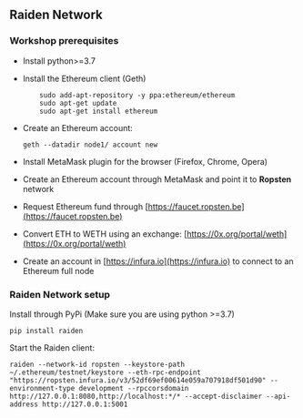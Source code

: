 ## Raiden Network

### Workshop prerequisites

* Install python>=3.7

* Install the Ethereum client (Geth)

    ```
        sudo add-apt-repository -y ppa:ethereum/ethereum
        sudo apt-get update
        sudo apt-get install ethereum
    ```
* Create an Ethereum account:
    ```
    geth --datadir node1/ account new
    
    ```  

* Install MetaMask plugin for the browser (Firefox, Chrome, Opera)

* Create an Ethereum account through MetaMask and point it to **Ropsten** network

* Request Ethereum fund through [https://faucet.ropsten.be](https://faucet.ropsten.be)
 
* Convert ETH to WETH using an exchange: [https://0x.org/portal/weth](https://0x.org/portal/weth)
    
* Create an account in [https://infura.io](https://infura.io) to connect to an Ethereum full node

### Raiden Network setup

Install through PyPi (Make sure you are using python >=3.7)

```
pip install raiden

```

Start the Raiden client:

```
raiden --network-id ropsten --keystore-path  ~/.ethereum/testnet/keystore --eth-rpc-endpoint "https://ropsten.infura.io/v3/52df69ef00614e059a707918df501d90" --environment-type development --rpccorsdomain http://127.0.0.1:8080,http://localhost:*/* --accept-disclaimer --api-address http://127.0.0.1:5001

```

